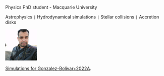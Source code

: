Physics PhD student - Macquarie University

Astrophysics <code>&#124;</code> Hydrodynamical simulations <code>&#124;</code> Stellar collisions <code>&#124;</code> Accretion disks


<img src="photo.jpeg" alt="Me" width="100"/>

[Simulations for Gonzalez-Bolivar+2022A](./2msun-tp-agb.html).

